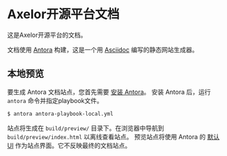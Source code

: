 # Axelor开源平台文档

这是Axelor开源平台的文档。

文档使用 [Antora](https://antora.org/) 构建，这是一个用 [Asciidoc](https://asciidoctor.org/docs/what-is-asciidoc/) 编写的静态网站生成器。

## 本地预览

要生成 Antora 文档站点，您首先需要 [安装 Antora](https://docs.antora.org/antora/3.0/install/install-antora/)。
安装 Antora 后，运行 `antora` 命令并指定playbook文件。

```bash
$ antora antora-playbook-local.yml
```

站点将生成在 `build/preview/` 目录下。在浏览器中导航到 `build/preview/index.html` 以离线查看站点。
预览站点将使用 Antora 的 [默认 UI](https://gitlab.com/antora/antora-ui-default) 作为站点界面。它不反映最终的文档站点。
